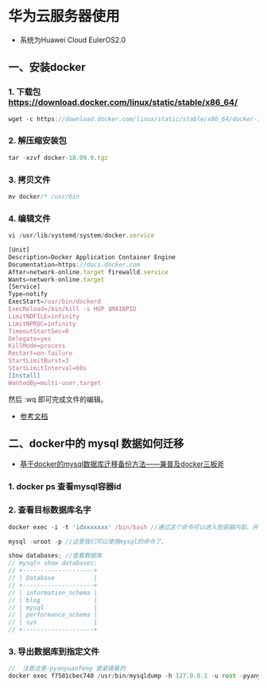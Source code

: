 # 华为云服务器使用

- 系统为Huawei Cloud EulerOS2.0

## 一、安装docker

### 1. 下载包 https://download.docker.com/linux/static/stable/x86_64/

```javascript
wget -c https://download.docker.com/linux/static/stable/x86_64/docker-18.09.9.tgz
```

### 2. 解压缩安装包

```javascript
tar -xzvf docker-18.09.9.tgz
```

### 3. 拷贝文件

```javascript
mv docker/* /usr/bin
```

### 4. 编辑文件

```javascript
vi /usr/lib/systemd/system/docker.service
```

```javascript
[Unit]
Description=Docker Application Container Engine
Documentation=https://docs.docker.com
After=network-online.target firewalld.service
Wants=network-online.target
[Service]
Type=notify
ExecStart=/usr/bin/dockerd
ExecReload=/bin/kill -s HUP $MAINPID
LimitNOFILE=infinity
LimitNPROC=infinity
TimeoutStartSec=0
Delegate=yes
KillMode=process
Restart=on-failure
StartLimitBurst=3
StartLimitInterval=60s
[Install]
WantedBy=multi-user.target
```
然后 :wq 即可完成文件的编辑。

+ [参考文档](https://bbs.huaweicloud.com/blogs/396217)

## 二、docker中的 mysql 数据如何迁移

- [基于docker的mysql数据库迁移备份方法——兼普及docker三板斧](https://zhuanlan.zhihu.com/p/488303492)

### 1. docker ps 查看mysql容器id

### 2. 查看目标数据库名字
```javascript
docker exec -i -t 'idxxxxxxx' /bin/bash //通过这个命令可以进入到容器内部，并启动一个bash shell，开始交互式操作 进入容器

mysql -uroot -p //这里我们可以使用mysql的命令了。

show databases; //查看数据库
// mysql> show databases;
// +--------------------+
// | Database           |
// +--------------------+
// | information_schema |
// | blog               |
// | mysql              |
// | performance_schema |
// | sys                |
// +--------------------+

```

### 3. 导出数据库到指定文件

```javascript
//  注意这里-pyanyuanfeng 是紧接着的
docker exec f7501cbec740 /usr/bin/mysqldump -h 127.0.0.1 -u root -pyanyuanfeng blog > ./blog.sql

```
